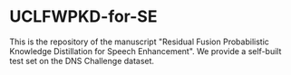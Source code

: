 # UCLFWPKD-for-SE
This is the repository of the manuscript "Residual Fusion Probabilistic Knowledge Distillation for Speech Enhancement". We provide a self-built test set on the DNS Challenge dataset.

